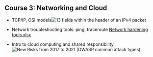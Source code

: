 ## Course 3: Networking and Cloud
- TCP/IP, OSI models![13 fields within the header of an IPv4 packet](https://github.com/user-attachments/assets/965e148d-3b18-493e-8499-b863ed713bec)

- Network troubleshooting tools: ping, traceroute [Network hardening tools.xlsx](https://github.com/user-attachments/files/20075116/Network.hardening.tools.xlsx)

- Intro to cloud computing and shared responsibility![New Risks from 2017 to 2021 (OWASP common attack types)](https://github.com/user-attachments/assets/458560d3-9a9c-4efc-b4e5-48c7f6fb499b)
